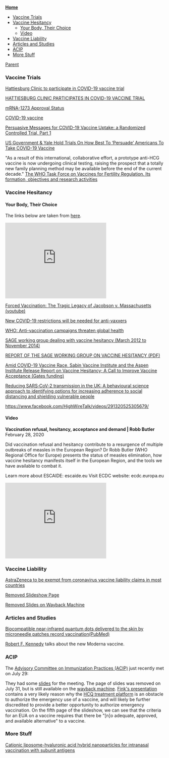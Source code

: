 <!-- START doctoc generated TOC please keep comment here to allow auto update -->
<!-- DON'T EDIT THIS SECTION, INSTEAD RE-RUN doctoc TO UPDATE -->
**[Home](#pages/blog/cv19/index)**

- [Vaccine Trials](#vaccine-trials)
- [Vaccine Hesitancy](#vaccine-hesitancy)
  - [Your Body, Their Choice](#your-body-their-choice)
  - [Video](#video)
- [Vaccine Liability](#vaccine-liability)
- [Articles and Studies](#articles-and-studies)
- [ACIP](#acip)
- [More Stuff](#more-stuff)

<!-- END doctoc generated TOC please keep comment here to allow auto update -->

[Parent](#pages/blog/cv19/index)

### Vaccine Trials

[Hattiesburg Clinic to participate in COVID-19 vaccine trial](https://www.wdam.com/2020/07/28/hattiesburg-clinic-participating-covid-vaccine-trial/)

[HATTIESBURG CLINIC PARTICIPATES IN COVID-19 VACCINE TRIAL](https://www.hubcityspokes.com/news-hattiesburg/hattiesburg-clinic-participates-covid-19-vaccine-trial)

[mRNA-1273 Approval Status](https://www.drugs.com/history/mrna-1273.html)

[COVID-19 vaccine](https://en.wikipedia.org/wiki/COVID-19_vaccine)

[Persuasive Messages for COVID-19 Vaccine Uptake: a Randomized Controlled Trial, Part 1](https://clinicaltrials.gov/ct2/show/NCT04460703)

[US Government & Yale Hold Trials On How Best To ‘Persuade’ Americans To Take COVID-19 Vaccine](http://www.alt-market.com/index.php/articles/4293-us-government-a-yale-hold-trials-on-how-best-to-persuade-americans-to-take-covid-19-vaccine?utm_source=whatfinger)

"As a result of this international, collaborative effort, a prototype 
anti-HCG vaccine is now undergoing clinical testing, raising the prospect 
that a totally new family planning method may be available before the end 
of the current decade."
[The WHO Task Force on Vaccines for Fertility Regulation. Its formation, objectives and research activities](https://pubmed.ncbi.nlm.nih.gov/1874951/)


### Vaccine Hesitancy

#### Your Body, Their Choice

The links below are taken from [here](https://www.corbettreport.com/mybody/).


<iframe width="320" height="240" src="https://www.youtube.com/embed/iOuihO6b2SI" frameborder="0" allow="accelerometer; autoplay; encrypted-media; gyroscope; picture-in-picture" allowfullscreen></iframe>


[Forced Vaccination: The Tragic Legacy of Jacobson v. Massachusetts](https://www.nvic.org/NVIC-Vaccine-News/November-2016/forced-vaccination-the-tragic-legacy.aspx) [(youtube)](https://www.youtube.com/watch?v=kUBBQSKCceM)

[New COVID-19 restrictions will be needed for anti-vaxxers](https://www.theage.com.au/national/victoria/new-covid-19-restrictions-will-be-needed-for-anti-vaxxers-20200616-p55330.html)

[WHO: Anti-vaccination campaigns threaten global health](https://www.dw.com/en/who-anti-vaccination-campaigns-threaten-global-health/a-47167570)

[SAGE working group dealing with vaccine hesitancy (March 2012 to November 2014)](https://www.who.int/immunization/sage/sage_wg_vaccine_hesitancy_apr12/en/)

[REPORT OF THE SAGE WORKING GROUP ON VACCINE HESITANCY (PDF)](https://www.who.int/immunization/sage/meetings/2014/october/1_Report_WORKING_GROUP_vaccine_hesitancy_final.pdf)


[Amid COVID-19 Vaccine Race, Sabin Vaccine Institute and the Aspen Institute Release Report on Vaccine Hesitancy; A Call to Improve Vaccine Acceptance (Gates funding)](https://www.aspeninstitute.org/news/press-release/sabin-aspen-report-vaccine-hesitancy/)

[Reducing SARS‐CoV‐2 transmission in the UK: A behavioural science approach to identifying options for increasing adherence to social distancing and shielding vulnerable people](https://onlinelibrary.wiley.com/doi/full/10.1111/bjhp.12428)

https://www.facebook.com/HighWireTalk/videos/291320525305679/

#### Video

**Vaccination refusal, hesitancy, acceptance and demand | Robb Butler**
February 28, 2020

Did vaccination refusal and hesitancy contribute to a resurgence of multiple outbreaks of measles in the European Region? Dr Robb Butler (WHO Regional Office for Europe) presents the status of measles elimination, how vaccine hesitancy manifests itself in the European Region, and the tools we have available to combat it.

Learn more about ESCAIDE: escaide.eu
Visit ECDC website: ecdc.europa.eu

<iframe width="320" height="240" src="https://www.youtube.com/embed/1LCcaYoaZWg" frameborder="0" allow="accelerometer; autoplay; encrypted-media; gyroscope; picture-in-picture" allowfullscreen></iframe>


### Vaccine Liability

[AstraZeneca to be exempt from coronavirus vaccine liability claims in most countries](https://www.reuters.com/article/us-astrazeneca-results-vaccine-liability-idUSKCN24V2EN)

[Removed Slideshow Page](https://www.cdc.gov/vaccines/acip/meetings/slides-2020-07.html)


[Removed Slides on Wayback Machine](https://web.archive.org/web/20200730163428/https://www.cdc.gov/vaccines/acip/meetings/slides-2020-07.html)


### Articles and Studies

[Biocompatible near-infrared quantum dots delivered to the skin by microneedle patches record vaccination](https://stm.sciencemag.org/content/11/523/eaay7162.short)[(PubMed)](https://pubmed.ncbi.nlm.nih.gov/31852802/)

[Robert F. Kennedy](https://www.instagram.com/p/B_q1jv_nmiX/)
talks about the new Moderna vaccine.

###  ACIP

The [Advisory Committee on Immunization Practices (ACIP)](https://www.cdc.gov/vaccines/acip/meetings/index.html) just recently met on July 29: 

They had some [slides](https://www.cdc.gov/vaccines/acip/meetings/slides-2020-07.html) for the meeting. The page of slides was removed on July 31, but is still available on 
the [wayback machine](https://web.archive.org/web/20200730163428/https://www.cdc.gov/vaccines/acip/meetings/slides-2020-07.html).
[Fink's presentation](https://web.archive.org/web/20200730163601/https://www.cdc.gov/vaccines/acip/meetings/downloads/slides-2020-07/COVID-04-Fink-508.pdf)
contains a very likely reason why the 
[HCQ treatment platform](#pages/blog/cv19/hcq) is an obstacle to authorize 
the emergency use of a vaccine, and will likely be further discredited to 
provide a better opportunity to authorize emergency vaccination.  On the 
fifth page of the slideshow, we can see that the criteria for an EUA on 
a vaccine requires that there be "[n]o adequate, approved, and available 
alternative" to a vaccine.

###  More Stuff

[Cationic liposome-hyaluronic acid hybrid nanoparticles for intranasal vaccination with subunit antigens](https://www.ncbi.nlm.nih.gov/pmc/articles/PMC4430437/)













